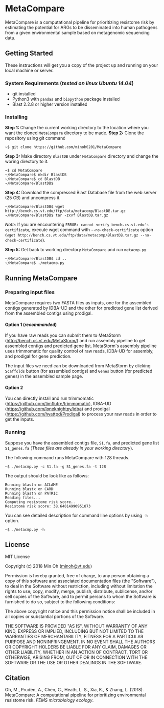 # MetaCompare

MetaCompare is a computational pipeline for prioritizing resistome risk by estimating the potential for ARGs to be disseminated into human pathogens from a given environmental sample based on metagenomic sequencing data.

## Getting Started

These instructions will get you a copy of the project up and running on your local machine or server.

### System Requirements (*tested on linux Ubuntu 14.04*)

* git installed
* Python3 with `pandas` and `biopython` package installed
* Blast 2.2.8 or higher version installed

### Installing

**Step 1:** Change the current working directory to the location where you want the cloned `MetaCompare` directory to be made.
**Step 2:** Clone the repository using git command
```
~$ git clone https://github.com/minoh0201/MetaCompare
```

**Step 3:** Make directory `BlastDB` under `MetaCompare` directory and change the woring directory to it.

```
~$ cd MetaCompare
~/MetaCompare$ mkdir BlastDB
~/MetaCompare$ cd BlastDB
~/MetaCompare/BlastDB$
```

**Step 4:** Download the compressed Blast Database file from the web server (25 GB) and uncompress it.

```
~/MetaCompare/BlastDB$ wget http://bench.cs.vt.edu/ftp/data/metacomp/BlastDB.tar.gz
~/MetaCompare/BlastDB$ tar -zxvf BlastDB.tar.gz
```
*Note:* If you are encountering `ERROR: cannot verify bench.cs.vt.edu's certificate`, execute wget command with `--no-check-certificate` option (`wget http://bench.cs.vt.edu/ftp/data/metacomp/BlastDB.tar.gz --no-check-certificate`).

**Step 5:** Get back to working directory `MetaCompare` and run `metacmp.py`

```
~/MetaCompare/BlastDB$ cd ..
~/MetaCompare$ ./metacmp.py
```

## Running MetaCompare

### Preparing input files

MetaCompare requires two FASTA files as inputs, one for the assembled contigs generated by IDBA-UD and the other for predicted gene list derived from the assembled contigs using prodigal. 

#### Option 1 (*recommanded*)

If you have raw reads you can submit them to MetaStorm (http://bench.cs.vt.edu/MetaStorm/) and run assembly pipeline to get assembled contigs and predicted gene list. MetaStorm's assembly pipeline uses trimmomatic for quality control of raw reads, IDBA-UD for assembly, and prodigal for gene prediction.

The input files we need can be downloaded from MetaStorm by clicking `Scaffolds` button (for assembled contigs) and `Genes` button (for predicted genes) in the assembled sample page.

#### Option 2

You can directly install and run trimmomatic (https://github.com/timflutre/trimmomatic), IDBA-UD (https://github.com/loneknightpy/idba) and prodigal (https://github.com/hyattpd/Prodigal) to process your raw reads in order to get the inputs.

### Running

Suppose you have the assembled contigs file, `S1.fa`, and predicted gene list `S1_genes.fa` (*These files are already in your working directory*).

The following command runs MetaCompare with 128 threads.

```
~$ ./metacmp.py -c S1.fa -g S1_genes.fa -t 128
```
The output should be look like as follows:
```
Running blastn on ACLAME
Running blastx on CARD
Running blastn on PATRIC
Reading files...
Computing resistome risk score..
Resistome risk score: 38.64014990951873
```

You can see detailed description for command line options by using `-h` option.
```
~$ ./metacmp.py -h
```

## License

MIT License

Copyright (c) 2018 Min Oh (minoh@vt.edu)

Permission is hereby granted, free of charge, to any person obtaining a copy
of this software and associated documentation files (the "Software"), to deal
in the Software without restriction, including without limitation the rights
to use, copy, modify, merge, publish, distribute, sublicense, and/or sell
copies of the Software, and to permit persons to whom the Software is
furnished to do so, subject to the following conditions:

The above copyright notice and this permission notice shall be included in all
copies or substantial portions of the Software.

THE SOFTWARE IS PROVIDED "AS IS", WITHOUT WARRANTY OF ANY KIND, EXPRESS OR
IMPLIED, INCLUDING BUT NOT LIMITED TO THE WARRANTIES OF MERCHANTABILITY,
FITNESS FOR A PARTICULAR PURPOSE AND NONINFRINGEMENT. IN NO EVENT SHALL THE
AUTHORS OR COPYRIGHT HOLDERS BE LIABLE FOR ANY CLAIM, DAMAGES OR OTHER
LIABILITY, WHETHER IN AN ACTION OF CONTRACT, TORT OR OTHERWISE, ARISING FROM,
OUT OF OR IN CONNECTION WITH THE SOFTWARE OR THE USE OR OTHER DEALINGS IN THE
SOFTWARE.

## Citation

Oh, M., Pruden, A., Chen, C., Heath, L. S., Xia, K., & Zhang, L. (2018). MetaCompare: A computational pipeline for prioritizing environmental resistome risk. *FEMS microbiology ecology*.
